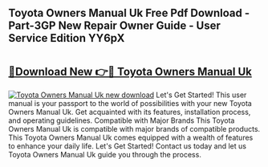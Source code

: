 ## Toyota Owners Manual Uk Free Pdf Download - Part-3GP New Repair Owner Guide - User Service Edition YY6pX

# <h2><a href="http://cf12928.oget.top/?id=Toyota+Owners+Manual+Uk">🔗Download New 👉🔴 Toyota Owners Manual Uk</a></h2>

[![Toyota Owners Manual Uk new download](https://i.imgur.com/5g1atiW.png)](http://cf12928.oget.top/?id=Toyota+Owners+Manual+Uk)
Let's Get Started! This user manual is your passport to the world of possibilities with your new Toyota Owners Manual Uk. Get acquainted with its features, installation process, and operating guidelines. Compatible with Major Brands This Toyota Owners Manual Uk is compatible with major brands of compatible products. This Toyota Owners Manual Uk comes equipped with a wealth of features to enhance your daily life. Let's Get Started! Contact us today and let us Toyota Owners Manual Uk guide you through the process.
